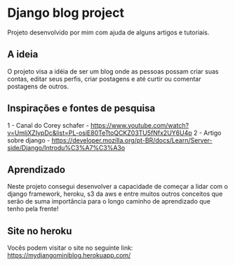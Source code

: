 # Django blog project
Projeto desenvolvido por mim com ajuda de alguns artigos e tutoriais.

## A ideia
O projeto visa a idéia de ser um blog onde as pessoas possam criar suas contas, editar seus perfis, criar postagens e até curtir ou comentar postagens de outros.

## Inspirações e fontes de pesquisa
1 - Canal do Corey schafer - https://www.youtube.com/watch?v=UmljXZIypDc&list=PL-osiE80TeTtoQCKZ03TU5fNfx2UY6U4p
2 - Artigo sobre django - https://developer.mozilla.org/pt-BR/docs/Learn/Server-side/Django/Introdu%C3%A7%C3%A3o

## Aprendizado
Neste projeto consegui desenvolver a capacidade de começar a lidar com o django framework, heroku, s3 da aws e entre muitos outros conceitos que serão de suma importância para o longo caminho de aprendizado que tenho pela frente!

## Site no heroku
Vocês podem visitar o site no seguinte link: https://mydjangominiblog.herokuapp.com/
